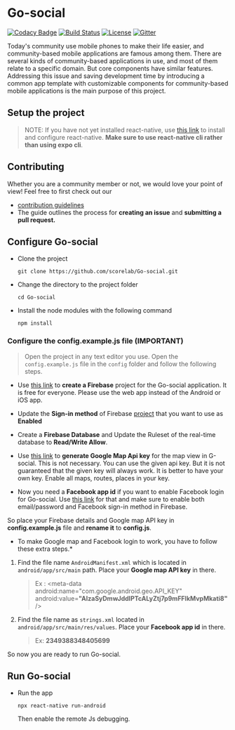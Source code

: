 # Go-social

[![Codacy Badge](https://api.codacy.com/project/badge/Grade/fbf9f8e1bb7b4d2cbb1ca569014ed45b)](https://app.codacy.com/app/shehand/Go-social?utm_source=github.com&utm_medium=referral&utm_content=shehand/Go-social&utm_campaign=Badge_Grade_Dashboard)      [![Build Status](https://travis-ci.org/shehand/Go-social.svg?branch=master)](https://travis-ci.org/shehand/Go-social)  [![License](https://img.shields.io/badge/License-Apache%202.0-blue.svg)](https://opensource.org/licenses/Apache-2.0)   [![Gitter](https://img.shields.io/gitter/room/nwjs/nw.js.svg)](https://gitter.im/scorelab/go-social)

Today's community use mobile phones to make their life easier, and community-based mobile applications are famous among them. There are several kinds of community-based applications in use, and most of them relate to a specific domain. But core components have similar features. Addressing this issue and saving development time by introducing a common app template with customizable components for community-based mobile applications is the main purpose of this project.

## Setup the project

> NOTE: If you have not yet installed react-native, use [this link](https://facebook.github.io/react-native/docs/getting-started) to install and configure react-native. **Make sure to use react-native cli rather than using expo cli**.

## Contributing
Whether you are a community member or not, we would love your point of view! Feel free to first check out our
- [contribution guidelines](https://github.com/scorelab/Go-social/blob/14e5dfcdfb59888efc318bb4835e3577d5d09532/.github/CONTRIBUTING.md) 
- The guide outlines the process for **creating an issue** and **submitting a pull request.**

## Configure Go-social

*  Clone the project

    `git clone https://github.com/scorelab/Go-social.git`

*  Change the directory to the project folder

    `cd Go-social`

*  Install the node modules with the following command

    `npm install`
### Configure the config.example.js file (IMPORTANT)

> Open the project in any text editor you use. Open the `config.example.js` file in the `config` folder and follow the following steps.

*  Use [this link](https://console.firebase.google.com/) to **create a Firebase** project for the Go-social application. It is free for everyone. Please use the web app instead of the Android or iOS app.

*  Update the **Sign-in method** of Firebase [project](https://firebase.google.com/docs/auth/android/password-auth#before_you_begin) that you want to use as **Enabled**

*  Create a **Firebase Database** and Update the Ruleset of the real-time database to **Read/Write Allow**.

*  Use [this link](https://cloud.google.com/maps-platform/) to **generate Google Map Api key** for the map view in G-social. This is not necessary. You can use the given api key. But it is not guaranteed that the given key will always work. It is better to have your own key. Enable all maps, routes, places in your key.

*  Now you need a **Facebook app id** if you want to enable Facebook login for Go-social. Use [this link](https://developers.facebook.com/) for that and make sure to enable both email/password and Facebook sign-in method in Firebase.

So place your Firebase details and Google map API key in **config.example.js** file and **rename it** to **config.js**.

* To make Google map and Facebook login to work, you have to follow these extra steps.*

1.  Find the file name `AndroidManifest.xml` which is located in `android/app/src/main` path. Place your **Google map API key** in there.

    > Ex : <meta-data
        android:name="com.google.android.geo.API_KEY"
        android:value=**"AIzaSyDmwJddIPTcALyZtj7p9mFFlkMvpMkati8"**/>
        
1.  Find the file name as `strings.xml` located in  `android/app/src/main/res/values`. Place your **Facebook app id** in there.

    > Ex: <string name="facebook_app_id">**2349388348405699**</string>
        
So now you are ready to run Go-social.
## Run Go-social



*  Run the app 

    `npx react-native run-android`
    
    Then enable the remote Js debugging.

    
